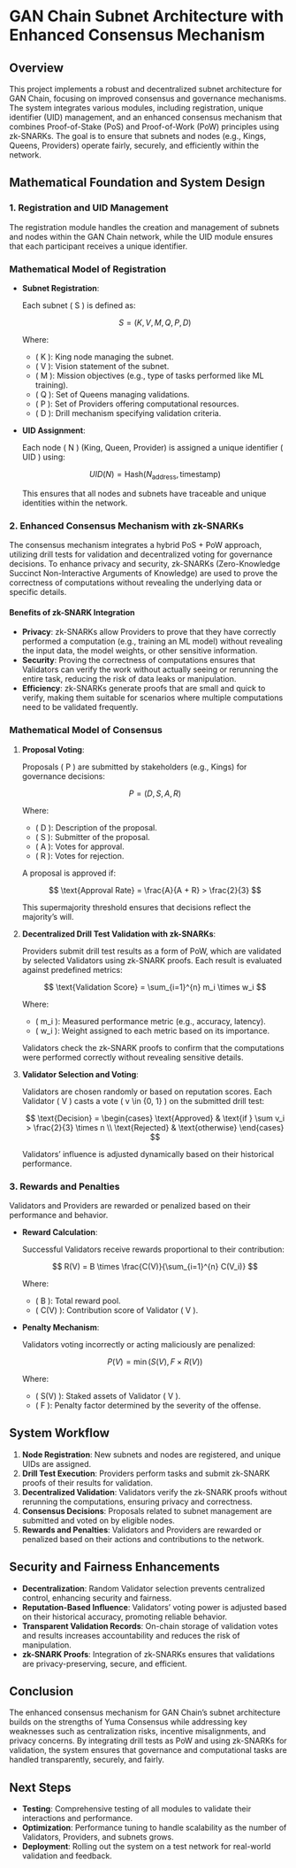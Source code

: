 # **GAN Chain Subnet Architecture with Enhanced Consensus Mechanism**

## **Overview**

This project implements a robust and decentralized subnet architecture for GAN Chain, focusing on improved consensus and governance mechanisms. The system integrates various modules, including registration, unique identifier (UID) management, and an enhanced consensus mechanism that combines Proof-of-Stake (PoS) and Proof-of-Work (PoW) principles using zk-SNARKs. The goal is to ensure that subnets and nodes (e.g., Kings, Queens, Providers) operate fairly, securely, and efficiently within the network.

## **Mathematical Foundation and System Design**

### **1. Registration and UID Management**

The registration module handles the creation and management of subnets and nodes within the GAN Chain network, while the UID module ensures that each participant receives a unique identifier.

### **Mathematical Model of Registration**

- **Subnet Registration**:
  
  Each subnet \( S \) is defined as:

  $$
  S = (K, V, M, Q, P, D)
  $$

  Where:
  - \( K \): King node managing the subnet.
  - \( V \): Vision statement of the subnet.
  - \( M \): Mission objectives (e.g., type of tasks performed like ML training).
  - \( Q \): Set of Queens managing validations.
  - \( P \): Set of Providers offering computational resources.
  - \( D \): Drill mechanism specifying validation criteria.

- **UID Assignment**:
  
  Each node \( N \) (King, Queen, Provider) is assigned a unique identifier \( UID \) using:

  $$
  UID(N) = \text{Hash}(N_{\text{address}}, \text{timestamp})
  $$

  This ensures that all nodes and subnets have traceable and unique identities within the network.

### **2. Enhanced Consensus Mechanism with zk-SNARKs**

The consensus mechanism integrates a hybrid PoS + PoW approach, utilizing drill tests for validation and decentralized voting for governance decisions. To enhance privacy and security, zk-SNARKs (Zero-Knowledge Succinct Non-Interactive Arguments of Knowledge) are used to prove the correctness of computations without revealing the underlying data or specific details.

#### **Benefits of zk-SNARK Integration**

- **Privacy**: zk-SNARKs allow Providers to prove that they have correctly performed a computation (e.g., training an ML model) without revealing the input data, the model weights, or other sensitive information.
- **Security**: Proving the correctness of computations ensures that Validators can verify the work without actually seeing or rerunning the entire task, reducing the risk of data leaks or manipulation.
- **Efficiency**: zk-SNARKs generate proofs that are small and quick to verify, making them suitable for scenarios where multiple computations need to be validated frequently.

### **Mathematical Model of Consensus**

1. **Proposal Voting**:

   Proposals \( P \) are submitted by stakeholders (e.g., Kings) for governance decisions:

   $$
   P = (D, S, A, R)
   $$

   Where:
   - \( D \): Description of the proposal.
   - \( S \): Submitter of the proposal.
   - \( A \): Votes for approval.
   - \( R \): Votes for rejection.

   A proposal is approved if:

   $$
   \text{Approval Rate} = \frac{A}{A + R} > \frac{2}{3}
   $$

   This supermajority threshold ensures that decisions reflect the majority’s will.

2. **Decentralized Drill Test Validation with zk-SNARKs**:

   Providers submit drill test results as a form of PoW, which are validated by selected Validators using zk-SNARK proofs. Each result is evaluated against predefined metrics:

   $$
   \text{Validation Score} = \sum_{i=1}^{n} m_i \times w_i
   $$

   Where:
   - \( m_i \): Measured performance metric (e.g., accuracy, latency).
   - \( w_i \): Weight assigned to each metric based on its importance.

   Validators check the zk-SNARK proofs to confirm that the computations were performed correctly without revealing sensitive details.

3. **Validator Selection and Voting**:

   Validators are chosen randomly or based on reputation scores. Each Validator \( V \) casts a vote \( v \in \{0, 1\} \) on the submitted drill test:

   $$
   \text{Decision} = 
   \begin{cases} 
   \text{Approved} & \text{if } \sum v_i > \frac{2}{3} \times n \\
   \text{Rejected} & \text{otherwise}
   \end{cases}
   $$

   Validators’ influence is adjusted dynamically based on their historical performance.

### **3. Rewards and Penalties**

Validators and Providers are rewarded or penalized based on their performance and behavior.

- **Reward Calculation**:

  Successful Validators receive rewards proportional to their contribution:

  $$
  R(V) = B \times \frac{C(V)}{\sum_{i=1}^{n} C(V_i)}
  $$

  Where:
  - \( B \): Total reward pool.
  - \( C(V) \): Contribution score of Validator \( V \).

- **Penalty Mechanism**:

  Validators voting incorrectly or acting maliciously are penalized:

  $$
  P(V) = \min(S(V), F \times R(V))
  $$

  Where:
  - \( S(V) \): Staked assets of Validator \( V \).
  - \( F \): Penalty factor determined by the severity of the offense.

## **System Workflow**

1. **Node Registration**: New subnets and nodes are registered, and unique UIDs are assigned.
2. **Drill Test Execution**: Providers perform tasks and submit zk-SNARK proofs of their results for validation.
3. **Decentralized Validation**: Validators verify the zk-SNARK proofs without rerunning the computations, ensuring privacy and correctness.
4. **Consensus Decisions**: Proposals related to subnet management are submitted and voted on by eligible nodes.
5. **Rewards and Penalties**: Validators and Providers are rewarded or penalized based on their actions and contributions to the network.

## **Security and Fairness Enhancements**

- **Decentralization**: Random Validator selection prevents centralized control, enhancing security and fairness.
- **Reputation-Based Influence**: Validators’ voting power is adjusted based on their historical accuracy, promoting reliable behavior.
- **Transparent Validation Records**: On-chain storage of validation votes and results increases accountability and reduces the risk of manipulation.
- **zk-SNARK Proofs**: Integration of zk-SNARKs ensures that validations are privacy-preserving, secure, and efficient.

## **Conclusion**

The enhanced consensus mechanism for GAN Chain’s subnet architecture builds on the strengths of Yuma Consensus while addressing key weaknesses such as centralization risks, incentive misalignments, and privacy concerns. By integrating drill tests as PoW and using zk-SNARKs for validation, the system ensures that governance and computational tasks are handled transparently, securely, and fairly.

## **Next Steps**

- **Testing**: Comprehensive testing of all modules to validate their interactions and performance.
- **Optimization**: Performance tuning to handle scalability as the number of Validators, Providers, and subnets grows.
- **Deployment**: Rolling out the system on a test network for real-world validation and feedback.

